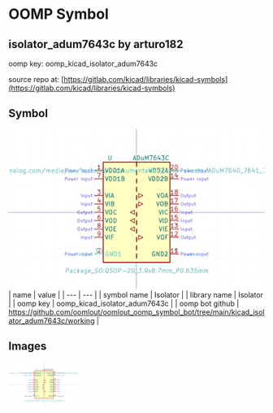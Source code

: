 # OOMP Symbol  
## isolator_adum7643c  by arturo182  
  
oomp key: oomp_kicad_isolator_adum7643c  
  
source repo at: [https://gitlab.com/kicad/libraries/kicad-symbols](https://gitlab.com/kicad/libraries/kicad-symbols)  
## Symbol  
  
[![working.png](working_600.png)](working.png)  
| name | value | 
| --- | --- | 
| symbol name | Isolator | 
| library name | Isolator | 
| oomp key | oomp_kicad_isolator_adum7643c | 
| oomp bot github | https://github.com/oomlout/oomlout_oomp_symbol_bot/tree/main/kicad_isolator_adum7643c/working | 
## Images  
  
[![working.png](working_140.png)](working.png)  
